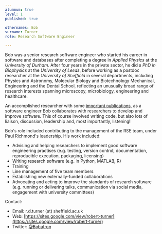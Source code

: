 ```yaml
---
alumnum: true
level: 1
published: true

othernames: Bob
surname: Turner
role: Research Software Engineer

---
```


Bob was a senior research software engineer who started his career in software and databases after completing a degree in *Applied Physics* at the *University of Durham*. After four years in the private sector, he did a *PhD in Biophysics* at the *University of Leeds*, before working as a postdoc researcher at the *University of Sheffield* in several departments, including Physics and Astronomy, Molecular Biology and Biotechnology Mechanical, Engineering and the Dental School, reflecting an unusually broad range of research interests spanning microscopy, microbiology, engineering and healthcare.

An accomplished researcher with some [important publications](https://scholar.google.com/citations?hl=en&user=JdHx1A8AAAAJ), as a software engineer Bob collaborates with researchers to develop and improve software. This of course involved writing code, but also lots of liaison, discussion, leadership and, most importantly, listening!

Bob's role included contributing to the management of the RSE team, under Paul Richmond's leadership. His work included:

- Advising and helping researchers to implement good software engineering practises (e.g. testing, version control, documentation, reproducible execution, packaging, licensing)
- Writing research software (e.g. in Python, MATLAB, R)
- Training
- Line management of five team members
- Establishing new externally-funded collaborations
- Advocating and acting to improve the standards of research software (e.g. running or delivering talks, communication via social media, engagement with university committees)

Contact:

- Email: r.d.turner (at) sheffield.ac.uk
- Web: [https://sites.google.com/view/robert-turner](https://sites.google.com/view/robert-turner)
- Twitter: [@Bobatron](https://twitter.com/bobatron)
